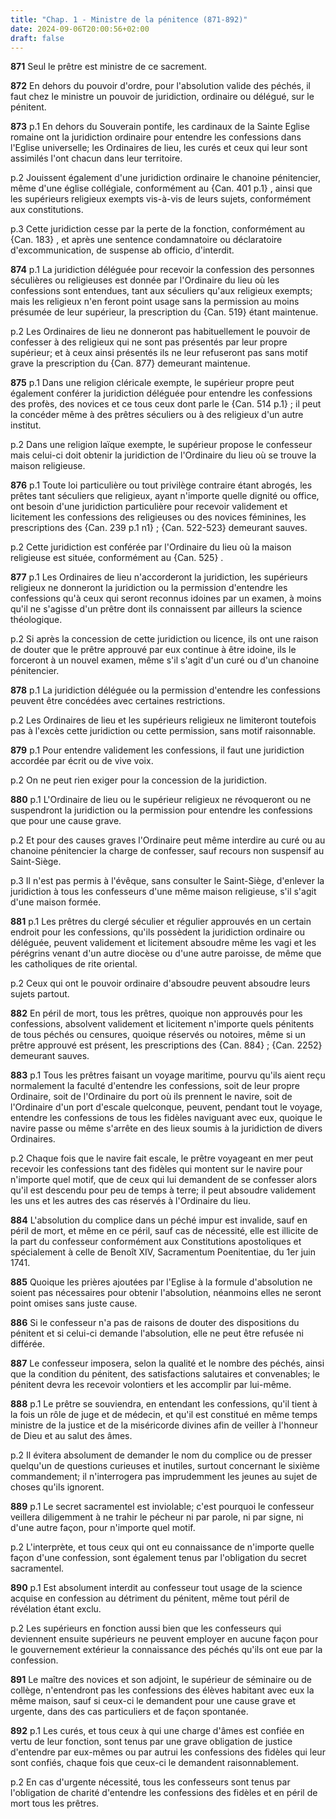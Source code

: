 ```yaml
---
title: "Chap. 1 - Ministre de la pénitence (871-892)"
date: 2024-09-06T20:00:56+02:00
draft: false
---
```



**871**
Seul le prêtre est ministre de ce sacrement.

**872**
En dehors du pouvoir d'ordre, pour l'absolution valide des péchés,
il faut chez le ministre un pouvoir de juridiction, ordinaire ou délégué,
sur le pénitent.

**873**
p.1 En dehors du Souverain pontife, les cardinaux de la Sainte Eglise romaine
ont la juridiction ordinaire pour entendre les confessions dans l'Eglise
universelle; les Ordinaires de lieu,
les curés et ceux qui leur sont assimilés l'ont chacun dans leur territoire.

p.2 Jouissent également d'une juridiction ordinaire le chanoine pénitencier,
même d'une église collégiale, conformément au {Can.
401 p.1} , ainsi que les supérieurs religieux exempts vis-à-vis de leurs
sujets, conformément aux constitutions.

p.3 Cette juridiction cesse par la perte de la fonction, conformément au {Can.
183} , et après une sentence condamnatoire ou déclaratoire d'excommunication,
de suspense ab officio, d'interdit.

**874**
p.1 La juridiction déléguée pour recevoir la confession des personnes
séculières ou religieuses est donnée par l'Ordinaire du lieu où les confessions
sont entendues, tant aux séculiers qu'aux religieux exempts;
mais les religieux n'en feront point usage sans la permission au moins présumée
de leur supérieur, la prescription du {Can. 519} étant maintenue.

p.2 Les Ordinaires de lieu ne donneront pas habituellement le pouvoir de
confesser à des religieux qui ne sont pas présentés par leur propre supérieur;
et à ceux ainsi présentés ils ne leur refuseront pas sans motif grave la
prescription du {Can. 877} demeurant maintenue.

**875**
p.1 Dans une religion cléricale exempte,
le supérieur propre peut également conférer la juridiction déléguée pour
entendre les confessions des profès,
des novices et ce tous ceux dont parle le {Can.
514 p.1} ; il peut la concéder même à des prêtres séculiers ou à des religieux
d'un autre institut.

p.2 Dans une religion laïque exempte,
le supérieur propose le confesseur mais celui-ci doit obtenir la juridiction de
l'Ordinaire du lieu où se trouve la maison religieuse.

**876**
p.1 Toute loi particulière ou tout privilège contraire étant abrogés,
les prêtes tant séculiers que religieux,
ayant n'importe quelle dignité ou office,
ont besoin d'une juridiction particulière pour recevoir validement et
licitement les confessions des religieuses ou des novices féminines,
les prescriptions des {Can. 239 p.1 n1} ; {Can. 522-523} demeurant sauves.

p.2 Cette juridiction est conférée par l'Ordinaire du lieu où la maison
religieuse est située, conformément au {Can. 525} .

**877**
p.1 Les Ordinaires de lieu n'accorderont la juridiction,
les supérieurs religieux ne donneront la juridiction ou la permission
d'entendre les confessions qu'à ceux qui seront reconnus idoines par un examen,
à moins qu'il ne s'agisse d'un prêtre dont ils connaissent par ailleurs la
science théologique.

p.2 Si après la concession de cette juridiction ou licence,
ils ont une raison de douter que le prêtre approuvé par eux continue à être
idoine, ils le forceront à un nouvel examen,
même s'il s'agit d'un curé ou d'un chanoine pénitencier.

**878**
p.1 La juridiction déléguée ou la permission d'entendre les confessions peuvent
être concédées avec certaines restrictions.

p.2 Les Ordinaires de lieu et les supérieurs religieux ne limiteront toutefois
pas à l'excès cette juridiction ou cette permission, sans motif raisonnable.

**879**
p.1 Pour entendre validement les confessions,
il faut une juridiction accordée par écrit ou de vive voix.

p.2 On ne peut rien exiger pour la concession de la juridiction.

**880**
p.1 L'Ordinaire de lieu ou le supérieur religieux ne révoqueront ou ne
suspendront la juridiction ou la permission pour entendre les confessions que
pour une cause grave.

p.2 Et pour des causes graves l'Ordinaire peut même interdire au curé ou au
chanoine pénitencier la charge de confesser,
sauf recours non suspensif au Saint-Siège.

p.3 Il n'est pas permis à l'évêque, sans consulter le Saint-Siège,
d'enlever la juridiction à tous les confesseurs d'une même maison religieuse,
s'il s'agit d'une maison formée.

**881**
p.1 Les prêtres du clergé séculier et régulier approuvés en un certain endroit
pour les confessions, qu'ils possèdent la juridiction ordinaire ou déléguée,
peuvent validement et licitement absoudre même les vagi et les pérégrins venant
d'un autre diocèse ou d'une autre paroisse,
de même que les catholiques de rite oriental.

p.2 Ceux qui ont le pouvoir ordinaire d'absoudre peuvent absoudre leurs sujets
partout.

**882**
En péril de mort, tous les prêtres, quoique non approuvés pour les confessions,
absolvent validement et licitement n'importe quels pénitents de tous péchés ou
censures, quoique réservés ou notoires, même si un prêtre approuvé est présent,
les prescriptions des {Can. 884} ; {Can. 2252} demeurant sauves.

**883**
p.1 Tous les prêtres faisant un voyage maritime,
pourvu qu'ils aient reçu normalement la faculté d'entendre les confessions,
soit de leur propre Ordinaire, soit de l'Ordinaire du port où ils prennent le
navire, soit de l'Ordinaire d'un port d'escale quelconque, peuvent,
pendant tout le voyage, entendre les confessions de tous les fidèles naviguant
avec eux, quoique le navire passe ou même s'arrête en des lieux soumis à la
juridiction de divers Ordinaires.

p.2 Chaque fois que le navire fait escale,
le prêtre voyageant en mer peut recevoir les confessions tant des fidèles qui
montent sur le navire pour n'importe quel motif,
que de ceux qui lui demandent de se confesser alors qu'il est descendu pour peu
de temps à terre; il peut absoudre validement les uns et les autres des cas
réservés à l'Ordinaire du lieu.

**884**
L'absolution du complice dans un péché impur est invalide,
sauf en péril de mort, et même en ce péril, sauf cas de nécessité,
elle est illicite de la part du confesseur conformément aux Constitutions
apostoliques et spécialement à celle de Benoît XIV, Sacramentum Poenitentiae,
du 1er juin 1741.

**885**
Quoique les prières ajoutées par l'Eglise à la formule d'absolution ne soient
pas nécessaires pour obtenir l'absolution,
néanmoins elles ne seront point omises sans juste cause.

**886**
Si le confesseur n'a pas de raisons de douter des dispositions du pénitent et
si celui-ci demande l'absolution, elle ne peut être refusée ni différée.

**887**
Le confesseur imposera, selon la qualité et le nombre des péchés,
ainsi que la condition du pénitent, des satisfactions salutaires et
convenables; le pénitent devra les recevoir volontiers et les accomplir par
lui-même.

**888**
p.1 Le prêtre se souviendra, en entendant les confessions,
qu'il tient à la fois un rôle de juge et de médecin,
et qu'il est constitué en même temps ministre de la justice et de la
miséricorde divines afin de veiller à l'honneur de Dieu et au salut des âmes.

p.2 Il évitera absolument de demander le nom du complice ou de presser
quelqu'un de questions curieuses et inutiles,
surtout concernant le sixième commandement;
il n'interrogera pas imprudemment les jeunes au sujet de choses qu'ils
ignorent.

**889**
p.1 Le secret sacramentel est inviolable;
c'est pourquoi le confesseur veillera diligemment à ne trahir le pécheur ni par
parole, ni par signe, ni d'une autre façon, pour n'importe quel motif.

p.2 L'interprète, et tous ceux qui ont eu connaissance de n'importe quelle
façon d'une confession, sont également tenus par l'obligation du secret
sacramentel.

**890**
p.1 Est absolument interdit au confesseur tout usage de la science acquise en
confession au détriment du pénitent, même tout péril de révélation étant exclu.

p.2 Les supérieurs en fonction aussi bien que les confesseurs qui deviennent
ensuite supérieurs ne peuvent employer en aucune façon pour le gouvernement
extérieur la connaissance des péchés qu'ils ont eue par la confession.

**891**
Le maître des novices et son adjoint, le supérieur de séminaire ou de collège,
n'entendront pas les confessions des élèves habitant avec eux la même maison,
sauf si ceux-ci le demandent pour une cause grave et urgente,
dans des cas particuliers et de façon spontanée.

**892**
p.1 Les curés, et tous ceux à qui une charge d'âmes est confiée en vertu de
leur fonction, sont tenus par une grave obligation de justice d'entendre par
eux-mêmes ou par autrui les confessions des fidèles qui leur sont confiés,
chaque fois que ceux-ci le demandent raisonnablement.

p.2 En cas d'urgente nécessité, tous les confesseurs sont tenus par
l'obligation de charité d'entendre les confessions des fidèles et en péril de
mort tous les prêtres.

